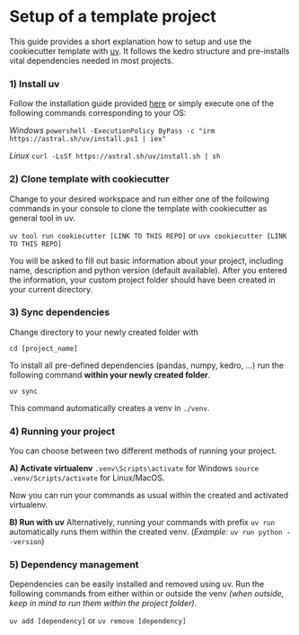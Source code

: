 # Setup of a template project

This guide provides a short explanation how to setup and use the cookiecutter template with [uv](https://docs.astral.sh/uv/). It follows the kedro structure and pre-installs vital dependencies needed in most projects.

### 1) Install uv

Follow the installation guide provided [here](https://docs.astral.sh/uv/getting-started/installation/) or simply execute one of the following commands corresponding to your OS:

*Windows*
`powershell -ExecutionPolicy ByPass -c "irm https://astral.sh/uv/install.ps1 | iex"`

*Linux*
`curl -LsSf https://astral.sh/uv/install.sh | sh`

### 2) Clone template with cookiecutter

Change to your desired workspace and run either one of the following commands in your console to clone the template with cookiecutter as general tool in uv.

`uv tool run cookiecutter [LINK TO THIS REPO]` or `uvx cookiecutter [LINK TO THIS REPO]`

You will be asked to fill out basic information about your project, including name, description and python version (default available).
After you entered the information, your custom project folder should have been created in your current directory.

### 3) Sync dependencies

Change directory to your newly created folder with

`cd [project_name]`

To install all pre-defined dependencies (pandas, numpy, kedro, ...) run the following command **within your newly created folder**.

`uv sync`

This command automatically creates a venv in `./venv`.

### 4) Running your project

You can choose between two different methods of running your project.

**A) Activate virtualenv**
`.venv\Scripts\activate` for Windows 
`source .venv/Scripts/activate` for Linux/MacOS.

Now you can run your commands as usual within the created and activated virtualenv.

**B) Run with uv**
Alternatively, running your commands with prefix `uv run` automatically runs them within the created venv.
(*Example:* `uv run python --version`)

### 5) Dependency management
Dependencies can be easily installed and removed using uv. Run the following commands from either within or outside the venv *(when outside, keep in mind to run them within the project folder)*.

`uv add [dependency]` or `uv remove [dependency]`